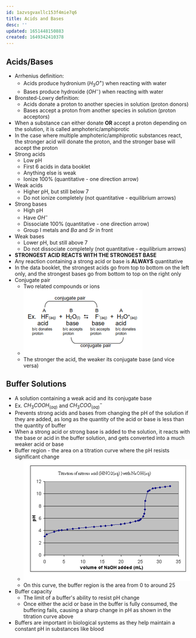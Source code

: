 ```yaml
---
id: 1azvsgvaxllc153f4mie7q6
title: Acids and Bases
desc: ''
updated: 1651448150883
created: 1649342410378
---
```


## Acids/Bases
* Arrhenius definition:
    * Acids produce hydronium ($H_3O^+$) when reacting with water
    * Bases produce hydroxide ($OH^-$) when reacting with water
* Bronsted-Lowry definition:
    * Acids donate a proton to another species in solution (proton donors)
    * Bases accept a proton from another species in solution (proton acceptors)
* When a substance can either donate **OR** accept a proton depending on the solution, it is called amphoteric/amphiprotic
* In the case where multiple amphoteric/amphiprotic substances react, the stronger acid will donate the proton, and the stronger base will accept the proton
* Strong acids
    * Low pH
    * First 6 acids in data booklet
    * Anything else is weak
    * Ionize 100% (quantitative - one direction arrow)
* Weak acids
    * Higher pH, but still below 7
    * Do not ionize completely (not quantitative - equilibrium arrows)
* Strong bases
    * High pH
    * Have $OH^-$
    * Dissociate 100% (quantitative - one direction arrow)
    * Group I metals and $Ba$ and $Sr$ in front
* Weak bases
    * Lower pH, but still above 7
    * Do not dissociate completely (not quantitative - equilibrium arrows)
* **STRONGEST ACID REACTS WITH THE STRONGEST BASE**
* Any reaction containing a strong acid or base is **ALWAYS** quantitative
* In the data booklet, the strongest acids go from top to bottom on the left only, and the strongest bases go from bottom to top on the right only
* Conjugate pair
    * Two related compounds or ions
    * ![](/assets/images/2022-04-07-09-02-42.png)
    * The stronger the acid, the weaker its conjugate base (and vice versa)

## Buffer Solutions
* A solution containing a weak acid and its conjugate base
* Ex. $CH_3COOH_{(aq)}$ and $CH_3COO^-_{(aq)}$
* Prevents strong acids and bases from changing the pH of the solution if they are added, as long as the quantity of the acid or base is less than the quantity of buffer
* When a strong acid or strong base is added to the solution, it reacts with the base or acid in the buffer solution, and gets converted into a much weaker acid or base
* Buffer region - the area on a titration curve where the pH resists significant change
    * ![](/assets/images/2022-04-13-08-51-38.png)
    * On this curve, the buffer region is the area from $0$ to around $25$
* Buffer capacity
    * The limit of a buffer's ability to resist pH change
    * Once either the acid or base in the buffer is fully consumed, the buffering fails, causing a sharp change in pH as shown in the titration curve above
* Buffers are important in biological systems as they help maintain a constant pH in substances like blood